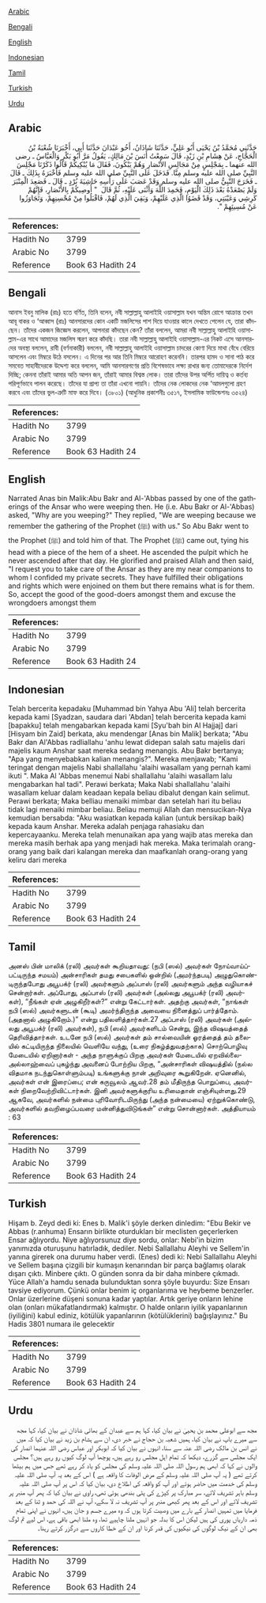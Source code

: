 [Arabic](#arabic)

[Bengali](#bengali)

[English](#english)

[Indonesian](#indonesian)

[Tamil](#tamil)

[Turkish](#turkish)

[Urdu](#urdu)

## Arabic


<div dir="rtl" lang="ar" style={{fontSize:'larger',backgroundColor:'#f8f9fa',padding:20}}>
حَدَّثَنِي مُحَمَّدُ بْنُ يَحْيَى أَبُو عَلِيٍّ، حَدَّثَنَا شَاذَانُ، أَخُو عَبْدَانَ حَدَّثَنَا أَبِي، أَخْبَرَنَا شُعْبَةُ بْنُ الْحَجَّاجِ، عَنْ هِشَامِ بْنِ زَيْدٍ، قَالَ سَمِعْتُ أَنَسَ بْنَ مَالِكٍ، يَقُولُ مَرَّ أَبُو بَكْرٍ وَالْعَبَّاسُ ـ رضى الله عنهما ـ بِمَجْلِسٍ مِنْ مَجَالِسِ الأَنْصَارِ وَهُمْ يَبْكُونَ، فَقَالَ مَا يُبْكِيكُمْ قَالُوا ذَكَرْنَا مَجْلِسَ النَّبِيِّ صلى الله عليه وسلم مِنَّا‏.‏ فَدَخَلَ عَلَى النَّبِيِّ صلى الله عليه وسلم فَأَخْبَرَهُ بِذَلِكَ ـ قَالَ ـ فَخَرَجَ النَّبِيُّ صلى الله عليه وسلم وَقَدْ عَصَبَ عَلَى رَأْسِهِ حَاشِيَةَ بُرْدٍ ـ قَالَ ـ فَصَعِدَ الْمِنْبَرَ وَلَمْ يَصْعَدْهُ بَعْدَ ذَلِكَ الْيَوْمِ، فَحَمِدَ اللَّهَ وَأَثْنَى عَلَيْهِ، ثُمَّ قَالَ ‏ "‏ أُوصِيكُمْ بِالأَنْصَارِ، فَإِنَّهُمْ كَرِشِي وَعَيْبَتِي، وَقَدْ قَضَوُا الَّذِي عَلَيْهِمْ، وَبَقِيَ الَّذِي لَهُمْ، فَاقْبَلُوا مِنْ مُحْسِنِهِمْ، وَتَجَاوَزُوا عَنْ مُسِيئِهِمْ ‏"‏‏.‏
</div>
<div style={{backgroundColor:'#f8f9fa',padding:20, marginBottom: 10}}><table> <thead> <tr> <th>References:</th> <th></th> </tr> </thead> <tbody><tr><td>Hadith No</td><td>3799</td></tr><tr><td>Arabic No</td><td>3799</td></tr><tr><td>Reference</td><td>Book 63 Hadith 24</td></tr></tbody></table></div>

## Bengali


<div dir="ltr" lang="bn" style={{fontSize:'larger',backgroundColor:'#f8f9fa',padding:20}}>
আনাস ইবনু মালিক (রাঃ) হতে বর্ণিত, তিনি বলেন, নবী সাল্লাল্লাহু আলাইহি ওয়াসাল্লাম যখন অন্তিম রোগে আক্রান্ত তখন আবূ বাকর ও ‘আব্বাস (রাঃ) আনসারদের কোন একটি মজলিসের পাশ দিয়ে যাওয়ার কালে দেখতে পেলেন যে, তারা কাঁদছেন। তাঁদের একজন জিজ্ঞেস করলেন, আপনারা কাঁদছেন কেন? তাঁরা বললেন, আমরা নবী সাল্লাল্লাহু আলাইহি ওয়াসাল্লাম-এর সাথে আমাদের মজলিস স্মরণ করে কাঁদছি। তারা নবী সাল্লাল্লাহু আলাইহি ওয়াসাল্লাম-এর নিকট এসে আনসারদের অবস্থা বললেন, রাবী (বর্ণনাকারী) বললেন, নবী সাল্লাল্লাহু আলাইহি ওয়াসাল্লাম চাদরের কোণা দিয়ে মাথা বেঁধে বেরিয়ে আসলেন এবং মিম্বরে উঠে বসলেন। এ দিনের পর আর তিনি মিম্বরে আরোহণ করেননি। তারপর হামদ ও সানা পাঠ করে সমবেত সাহাবীদেরকে উদ্দেশ্য করে বললেন, আমি আনসারগণের প্রতি বিশেষভাবে লক্ষ্য রাখার জন্য তোমাদেরকে নির্দেশ দিচ্ছি; কেননা তাঁরাই আমার অতি আপন জন, তাঁরাই আমার বিশ্বস্ত লোক। তারা তাঁদের উপর অর্পিত দায়িত্ব ও কর্তব্য পরিপূর্ণভাবে পালন করেছে। তাঁদের যা প্রাপ্য তা তাঁরা এখনো পায়নি। তাঁদের নেক লোকদের নেক ‘আমলগুলো গ্রহণ করবে এবং তাঁদের ভুল-ত্রুটি মাফ করে দিবে। (৩৮০১) (আধুনিক প্রকাশনীঃ ৩৫১৭, ইসলামিক ফাউন্ডেশনঃ ৩৫২৪)
</div>
<div style={{backgroundColor:'#f8f9fa',padding:20, marginBottom: 10}}><table> <thead> <tr> <th>References:</th> <th></th> </tr> </thead> <tbody><tr><td>Hadith No</td><td>3799</td></tr><tr><td>Arabic No</td><td>3799</td></tr><tr><td>Reference</td><td>Book 63 Hadith 24</td></tr></tbody></table></div>

## English


<div dir="ltr" lang="en" style={{fontSize:'larger',backgroundColor:'#f8f9fa',padding:20}}>
Narrated Anas bin Malik:Abu Bakr and Al-'Abbas passed by one of the gatherings of the Ansar who were weeping then. He (i.e. Abu Bakr or Al-'Abbas) asked, "Why are you weeping?" They replied, "We are weeping because we remember the gathering of the Prophet (ﷺ) with us." So Abu Bakr went to the Prophet (ﷺ) and told him of that. The Prophet (ﷺ) came out, tying his head with a piece of the hem of a sheet. He ascended the pulpit which he never ascended after that day. He glorified and praised Allah and then said, "I request you to take care of the Ansar as they are my near companions to whom I confided my private secrets. They have fulfilled their obligations and rights which were enjoined on them but there remains what is for them. So, accept the good of the good-doers amongst them and excuse the wrongdoers amongst them
</div>
<div style={{backgroundColor:'#f8f9fa',padding:20, marginBottom: 10}}><table> <thead> <tr> <th>References:</th> <th></th> </tr> </thead> <tbody><tr><td>Hadith No</td><td>3799</td></tr><tr><td>Arabic No</td><td>3799</td></tr><tr><td>Reference</td><td>Book 63 Hadith 24</td></tr></tbody></table></div>

## Indonesian


<div dir="ltr" lang="id" style={{fontSize:'larger',backgroundColor:'#f8f9fa',padding:20}}>
Telah bercerita kepadaku [Muhammad bin Yahya Abu 'Ali] telah bercerita kepada kami [Syadzan, saudara dari 'Abdan] telah bercerita kepada kami [bapakku] telah mengabarkan kepada kami [Syu'bah bin Al Hajjaj] dari [Hisyam bin Zaid] berkata, aku mendengar [Anas bin Malik] berkata; "Abu Bakr dan Al'Abbas radliallahu 'anhu lewat didepan salah satu majelis dari majelis kaum Anshar saat mereka sedang menangis. Abu Bakr bertanya; "Apa yang menyebabkan kalian menangis?". Mereka menjawab; "Kami teringat dengan majelis Nabi shallallahu 'alaihi wasallam yang pernah kami ikuti ". Maka Al 'Abbas menemui Nabi shallallahu 'alaihi wasallam lalu mengabarkan hal tadi". Perawi berkata; Maka Nabi shallallahu 'alaihi wasallam keluar dalam keadaan kepala beliau dibalut dengan kain selimut. Perawi berkata; Maka belliau menaiki mimbar dan setelah hari itu beliau tidak lagi menaiki mimbar beliau. Beliau memuji Allah dan mensucikan-Nya kemudian bersabda: "Aku wasiatkan kepada kalian (untuk bersikap baik) kepada kaum Anshar. Mereka adalah penjaga rahasiaku dan kepercayaanku. Mereka telah menunaikan apa yang wajib atas mereka dan mereka masih berhak apa yang menjadi hak mereka. Maka terimalah orang-orang yang baik dari kalangan mereka dan maafkanlah orang-orang yang keliru dari mereka
</div>
<div style={{backgroundColor:'#f8f9fa',padding:20, marginBottom: 10}}><table> <thead> <tr> <th>References:</th> <th></th> </tr> </thead> <tbody><tr><td>Hadith No</td><td>3799</td></tr><tr><td>Arabic No</td><td>3799</td></tr><tr><td>Reference</td><td>Book 63 Hadith 24</td></tr></tbody></table></div>

## Tamil


<div dir="ltr" lang="ta" style={{fontSize:'larger',backgroundColor:'#f8f9fa',padding:20}}>
அனஸ் பின் மாலிக் (ரலி) அவர்கள் கூறியதாவது: (நபி (ஸல்) அவர்கள் நோய்வாய்ப்பட்டிருந்த சமயம்) அன்சாரிகள் தமது சபைகளில் ஒன்றில் (அமர்ந்தபடி) அழுதுகொண்டிருந்தபோது அபூபக்ர் (ரலி) அவர்களும் அப்பாஸ் (ரலி) அவர்களும் அந்த வழியாகச் சென்றார்கள். அப்போது, அப்பாஸ் (ரலி) அவர்கள் (அல்லது அபூபக்ர் (ரலி) அவர்கள்), “நீங்கள் ஏன் அழுகிறீர்கள்?” என்று கேட்டார்கள். அதற்கு அவர்கள், “நாங்கள் நபி (ஸல்) அவர்களுடன் (கூடி) அமர்ந்திருந்த அவையை நினைத்துப் பார்த்தோம். (அதனால் அழுகிறோம்.)” என்று பதிலளித்தார்கள்.27 அப்பாஸ் (ரலி) அவர்கள் (அல்லது அபூபக்ர் (ரலி) அவர்கள்), நபி (ஸல்) அவர்களிடம் சென்று, இந்த விஷயத்தைத் தெரிவித்தார்கள். உடனே நபி (ஸல்) அவர்கள் தம் சால்வையின் ஓரத்தைத் தம் தலையில் கட்டியிருந்த நிலையில் வெளியே வந்து, (உரை நிகழ்த்துவதற்காக) சொற்பொழிவு மேடையில் ஏறினார்கள் - அந்த நாளுக்குப் பிறகு அவர்கள் மேடையில் ஏறவில்லை- அல்லாஹ்வைப் புகழ்ந்து அவனைப் போற்றிய பிறகு, “அன்சாரிகள் விஷயத்தில் (நல்ல விதமாக நடந்துகொள்ளும்படி) உங்களுக்கு நான் அறிவுரை கூறுகிறேன். ஏனெனில், அவர்கள் என் இரைப்பை; என் கருவூலம் ஆவர்.28 தம் மீதிருந்த பொறுப்பை, அவர்கள் நிறைவேற்றிவிட்டார்கள். இனி அவர்களுக்குரிய உரிமைதான் எஞ்சியுள்ளது.29 ஆகவே, அவர்களில் நன்மை புரிவோரிடமிருந்து (அந்த நன்மையை) ஏற்றுக்கொண்டு, அவர்களில் தவறிழைப்பவரை மன்னித்துவிடுங்கள்” என்று சொன்னார்கள். அத்தியாயம் : 63
</div>
<div style={{backgroundColor:'#f8f9fa',padding:20, marginBottom: 10}}><table> <thead> <tr> <th>References:</th> <th></th> </tr> </thead> <tbody><tr><td>Hadith No</td><td>3799</td></tr><tr><td>Arabic No</td><td>3799</td></tr><tr><td>Reference</td><td>Book 63 Hadith 24</td></tr></tbody></table></div>

## Turkish


<div dir="ltr" lang="tr" style={{fontSize:'larger',backgroundColor:'#f8f9fa',padding:20}}>
Hişam b. Zeyd dedi ki: Enes b. Malik'i şöyle derken dinledim: "Ebu Bekir ve Abbas (r.anhuma) Ensarın birlikte oturdukları bir meclisten geçerlerken Ensar ağlıyordu. Niye ağlıyorsunuz diye sordu, onlar: Nebi'in bizim yanımızda oturuşunu hatırladık, dediler. Nebi Sallallahu Aleyhi ve Sellem'in yanına girerek ona durumu haber verdi. (Enes) dedi ki: Nebi Sallallahu Aleyhi ve Sellem başına çizgili bir kumaşın kenarından bir parça bağlamış olarak dışarı çıktı. Minbere çıktı. O günden sonra da bir daha minbere çıkmadı. Yüce Allah'a hamdu senada bulunduktan sonra şöyle buyurdu: Size Ensarı tavsiye ediyorum. Çünkü onlar benim iç organlarıma ve heybeme benzerler. Onlar üzerlerine düşeni sonuna kadar yaptılar. Artık geriye onların lehine olan (onları mükafatlandırmak) kalmıştır. O halde onların iyilik yapanlarının (iyiliğini) kabul ediniz, kötülük yapanlarının (kötülüklerini) bağışlayınız." Bu Hadis 3801 numara ile gelecektir
</div>
<div style={{backgroundColor:'#f8f9fa',padding:20, marginBottom: 10}}><table> <thead> <tr> <th>References:</th> <th></th> </tr> </thead> <tbody><tr><td>Hadith No</td><td>3799</td></tr><tr><td>Arabic No</td><td>3799</td></tr><tr><td>Reference</td><td>Book 63 Hadith 24</td></tr></tbody></table></div>

## Urdu


<div dir="rtl" lang="ur" style={{fontSize:'larger',backgroundColor:'#f8f9fa',padding:20}}>
مجھ سے ابوعلی محمد بن یحییٰ نے بیان کیا، کہا ہم سے عبدان کے بھائی شاذان نے بیان کیا، کہا مجھ سے میرے باپ نے بیان کیا، ہمیں شعبہ بن حجاج نے خبر دی، ان سے ہشام بن زید نے بیان کیا کہ میں نے انس بن مالک رضی اللہ عنہ سے سنا، انہوں نے بیان کیا کہ ابوبکر اور عباس رضی اللہ عنہما انصار کی ایک مجلس سے گزرے، دیکھا کہ تمام اہل مجلس رو رہے ہیں، پوچھا آپ لوگ کیوں رو رہے ہیں؟ مجلس والوں نے کہا کہ ابھی ہم رسول اللہ صلی اللہ علیہ وسلم کی مجلس کو یاد کر رہے تھے جس میں ہم بیٹھا کرتے تھے ( یہ آپ صلی اللہ علیہ وسلم کے مرض الوفات کا واقعہ ہے ) اس کے بعد یہ آپ صلی اللہ علیہ وسلم کی خدمت میں حاضر ہوئے اور آپ کو واقعہ کی اطلاع دی، بیان کیا کہ اس پر آپ صلی اللہ علیہ وسلم باہر تشریف لائے، سر مبارک پر کپڑے کی پٹی بندھی ہوئی تھی، راوی نے بیان کیا کہ پھر آپ منبر پر تشریف لائے اور اس کے بعد پھر کبھی منبر پر آپ تشریف نہ لا سکے، آپ نے اللہ کی حمد و ثنا کے بعد فرمایا میں تمہیں انصار کے بارے میں وصیت کرتا ہوں کہ وہ میرے جسم و جان ہیں، انہوں نے اپنی تمام ذمہ داریاں پوری کی ہیں لیکن اس کا بدلہ جو انہیں ملنا چاہیے تھا، وہ ملنا ابھی باقی ہے، اس لیے تم لوگ بھی ان کے نیک لوگوں کی نیکیوں کی قدر کرنا اور ان کے خطا کاروں سے درگزر کرتے رہنا۔
</div>
<div style={{backgroundColor:'#f8f9fa',padding:20, marginBottom: 10}}><table> <thead> <tr> <th>References:</th> <th></th> </tr> </thead> <tbody><tr><td>Hadith No</td><td>3799</td></tr><tr><td>Arabic No</td><td>3799</td></tr><tr><td>Reference</td><td>Book 63 Hadith 24</td></tr></tbody></table></div>